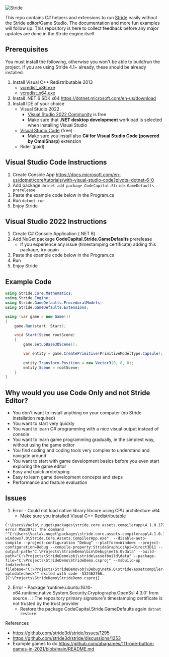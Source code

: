 ![Stride](https://media.githubusercontent.com/media/stride3d/stride/master/sources/data/images/Logo/stride-logo-readme.png)

This repo contains C# helpers and extensions to run [Stride](https://github.com/stride3d/stride) easily without the Stride editor/Game Studio. The documentation and more fun examples will follow up. This repository is here to collect feedback before any major updates are done in the Stride engine itself.

## Prerequisites

You must install the following, otherwise you won't be able to build/run the project. If you are using Stride 4.1+ already, these should be already installed.

<!---
- https://download.visualstudio.microsoft.com/download/pr/0c1cfec3-e028-4996-8bb7-0c751ba41e32/1abed1573f36075bfdfc538a2af00d37/vc_redist.x86.exe
- https://download.visualstudio.microsoft.com/download/pr/cc0046d4-e7b4-45a1-bd46-b1c079191224/9c4042a4c2e6d1f661f4c58cf4d129e9/vc_redist.x64.exe
-->

1. Install Visual C++ Redistributable 2013
   - [vcredist_x86.exe](http://download.microsoft.com/download/2/E/6/2E61CFA4-993B-4DD4-91DA-3737CD5CD6E3/vcredist_x86.exe)
   - [vcredist_x64.exe](http://download.microsoft.com/download/2/E/6/2E61CFA4-993B-4DD4-91DA-3737CD5CD6E3/vcredist_x64.exe)
2. Install .NET 6 SDK x64 https://dotnet.microsoft.com/en-us/download
3. Install IDE of your choice
   - Visual Studio 2022
      - [Visual Studio 2022 Community](https://visualstudio.microsoft.com/vs/) is free
      - Make sure that **.NET desktop development** workload is selected when installing Visual Studio
   - [Visual Studio Code](https://code.visualstudio.com/) (free)
      -  Make sure you install also **C# for Visual Studio Code (powered by OmniSharp)** extension
   - Rider (paid)

## Visual Studio Code Instructions

1. Create Console App https://docs.microsoft.com/en-us/dotnet/core/tutorials/with-visual-studio-code?pivots=dotnet-6-0
2. Add package ```dotnet add package CodeCapital.Stride.GameDefaults --prerelease```
3. Paste the example code below in the Program.cs
4. Run ```dotnet run```
5. Enjoy Stride

## Visual Studio 2022 Instructions
 
1. Create C# Console Application (.NET 6)
2. Add NuGet package **CodeCapital.Stride.GameDefaults** prerelease
   - If you experience any issue (timestamping certificate) adding this package, try again
3. Paste the example code below in the Program.cs
4. Run
5. Enjoy Stride

## Example Code

```c#
using Stride.Core.Mathematics;
using Stride.Engine;
using Stride.GameDefaults.ProceduralModels;
using Stride.GameDefaults.Extensions;

using (var game = new Game())
{
    game.Run(start: Start);

    void Start(Scene rootScene)
    {
        game.SetupBase3DScene();

        var entity = game.CreatePrimitive(PrimitiveModelType.Capsule);
        
        entity.Transform.Position = new Vector3(0, 8, 0);
        entity.Scene = rootScene;
    }
}
```
## Why would you use Code Only and not Stride Editor?
- You don't want to install anything on your computer (no Stride installation required)
- You want to start very quickly
- You want to learn C# programming with a nice visual output instead of console
- You want to learn game programming gradually, in the simplest way, without using the game editor
- You find coding and coding tools very complex to understand and navigate around
- You want to start with game development basics before you even start exploring the game editor
- Easy and quick prototyping
- Easy to learn game development concepts and steps
- Performance and feature evaluation

## Issues
1. Error - Could not load native library libcore using CPU architecture x64
   - Make sure you installed Visual C++ Redistributable
```
C:\Users\Vacla\.nuget\packages\stride.core.assets.compilerapp\4.1.0.1728\buildTransitive\Stride.Core.Assets.CompilerApp.targets(132,5): error MSB3073: The command ""C:\Users\Vacla\.nuget\packages\stride.core.assets.compilerapp\4.1.0.1728\buildTransitive\..\tools\net6.0-windows7.0\Stride.Core.Assets.CompilerApp.exe"  --disable-auto- 
compile --project-configuration "Debug" --platform=Windows --project-configuration=Debug --compile-property:StrideGraphicsApi=Direct3D11 --output-path="C:\Projects\StrideDemo\bin\Debug\net6.0\data" --build-path="C:\Projects\StrideDemo\obj\stride\assetbuild\data" --package-file="C:\Projects\StrideDemo\StrideDemo.csproj" --msbuild-up 
todatecheck-filebase="C:\Projects\StrideDemo\obj\Debug\net6.0\stride\assetcompiler-uptodatecheck"" exited with code -532462766. [C:\Projects\StrideDemo\StrideDemo.csproj]
```
2. Error - Package 'runtime.ubuntu.16.10-x64.runtime.native.System.Security.Cryptography.OpenSsl 4.3.0' from source .. : The repository primary signature's timestamping certificate is not trusted by the trust provider
   - Restore the package CodeCapital.Stride.GameDefaults again ```dotnet restore``` 


References
- https://github.com/stride3d/stride/issues/1295
- https://github.com/stride3d/stride/discussions/1253
- Example games to do https://github.com/abagames/111-one-button-games-in-2021/blob/main/README.md
